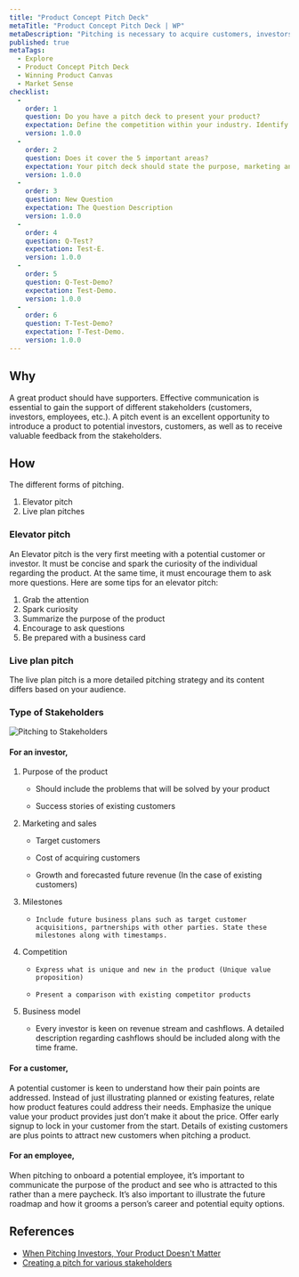 ```yaml
---
title: "Product Concept Pitch Deck"
metaTitle: "Product Concept Pitch Deck | WP"
metaDescription: "Pitching is necessary to acquire customers, investors, team members for products. A successful pitching strategy depends on your audience. That’s why it’s important to learn the tips and tricks of a great pitch."
published: true
metaTags:
  - Explore
  - Product Concept Pitch Deck
  - Winning Product Canvas
  - Market Sense
checklist: 
  -
    order: 1
    question: Do you have a pitch deck to present your product?
    expectation: Define the competition within your industry. Identify the companies that share the market with products or services that are in direct and indirect competition with your business.
    version: 1.0.0
  -
    order: 2
    question: Does it cover the 5 important areas?
    expectation: Your pitch deck should state the purpose, marketing and sales, milestones, competition, business model.
    version: 1.0.0
  -
    order: 3
    question: New Question
    expectation: The Question Description
    version: 1.0.0
  -
    order: 4
    question: Q-Test?
    expectation: Test-E.
    version: 1.0.0
  -
    order: 5
    question: Q-Test-Demo?
    expectation: Test-Demo.
    version: 1.0.0
  -
    order: 6
    question: T-Test-Demo?
    expectation: T-Test-Demo.
    version: 1.0.0
---
```


## Why

A great product should have supporters. Effective communication is essential to gain the support of different stakeholders (customers, investors, employees, etc.). A pitch event is an excellent opportunity to introduce a product to potential investors, customers, as well as to receive valuable feedback from the stakeholders.

## How

The different forms of pitching.

1. Elevator pitch
2. Live plan pitches

### Elevator pitch

An Elevator pitch is the very first meeting with a potential customer or investor. It must be concise and spark the curiosity of the individual regarding the product. At the same time, it must encourage them to ask more questions. Here are some tips for an elevator pitch:

1. Grab the attention
2. Spark curiosity
3. Summarize the purpose of the product
4. Encourage to ask questions
5. Be prepared with a business card

### Live plan pitch

The live plan pitch is a more detailed pitching strategy and its content differs based on your audience.


### Type of Stakeholders

![Pitching to Stakeholders ](../../img/explore-pitching.png)  


#### For an investor,

1.  Purpose of the product

    - Should include the problems that will be solved by your product 

    - Success stories of existing customers

2.  Marketing and sales

    - Target customers

    - Cost of acquiring customers

    - Growth and forecasted future revenue (In the case of existing customers)

3.  Milestones

    -     Include future business plans such as target customer acquisitions, partnerships with other parties. State these milestones along with timestamps.

4.  Competition

    -     Express what is unique and new in the product (Unique value proposition)

    -     Present a comparison with existing competitor products

5.  Business model

    - Every investor is keen on revenue stream and cashflows. A detailed description regarding cashflows should be included along with the time frame.

#### For a customer,

A potential customer is keen to understand how their pain points are addressed. Instead of just illustrating planned or existing features, relate how product features could address their needs. Emphasize the unique value your product provides just don’t make it about the price. Offer early signup to lock in your customer from the start. Details of existing customers are plus points to attract new customers when pitching a product.

#### For an employee,

When pitching to onboard a potential employee, it’s important to communicate the purpose of the product and see who is attracted to this rather than a mere paycheck. It’s also important to illustrate the future roadmap and how it grooms a person’s career and potential equity options.

## References

- [When Pitching Investors, Your Product Doesn't Matter](https://www.entrepreneur.com/article/322361)
- [Creating a pitch for various stakeholders](https://fi.co/insight/creating-an-elevator-pitch-that-attracts-investors-customers-and-more)
